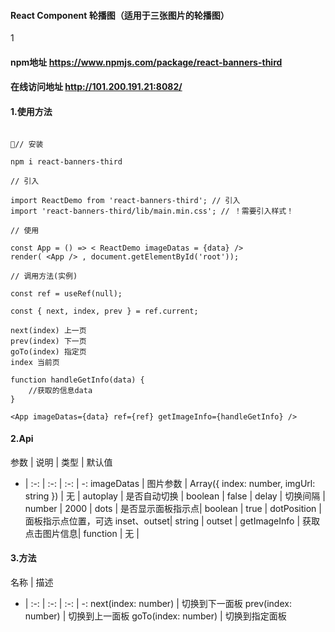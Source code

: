 #### React Component 轮播图（适用于三张图片的轮播图）
1
#### npm地址 https://www.npmjs.com/package/react-banners-third

#### 在线访问地址  http://101.200.191.21:8082/

#### 1.使用方法
````

// 安装

npm i react-banners-third

// 引入

import ReactDemo from 'react-banners-third'; // 引入
import 'react-banners-third/lib/main.min.css'; // ！需要引入样式！

// 使用

const App = () => < ReactDemo imageDatas = {data} />
render( <App /> , document.getElementById('root'));

// 调用方法(实例)

const ref = useRef(null);

const { next, index, prev } = ref.current;

next(index) 上一页
prev(index) 下一页
goTo(index) 指定页
index 当前页

function handleGetInfo(data) {
    //获取的信息data
}

<App imageDatas={data} ref={ref} getImageInfo={handleGetInfo} />

````

#### 2.Api

参数 | 说明 | 类型 | 默认值 
- | :-: | :-: | :-: | -:
imageDatas | 图片参数 | Array({ index: number, imgUrl: string }) | 无 |
autoplay | 是否自动切换 | boolean | false |
delay | 切换间隔 | number | 2000 |
dots | 是否显示面板指示点| boolean | true |
dotPosition | 面板指示点位置，可选 inset、outset| string | outset |
getImageInfo | 获取点击图片信息| function | 无 |

#### 3.方法

名称 | 描述 
- | :-: | :-: | :-: | -:
next(index: number) | 切换到下一面板
prev(index: number) | 切换到上一面板
goTo(index: number) | 切换到指定面板
